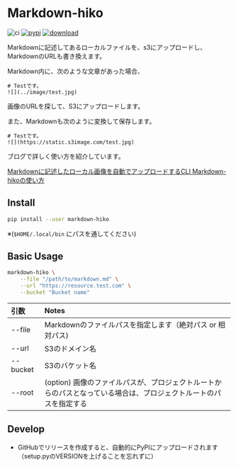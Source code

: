 # Markdown-hiko 
![ci](https://github.com/yutaka0m/markdown-hiko/workflows/Python%20CI/badge.svg?branch=master)
[![pypi](https://img.shields.io/pypi/v/markdown-hiko)](https://pypi.org/project/markdown-hiko/)
[![download](https://static.pepy.tech/badge/markdown-hiko)](https://pypi.org/project/markdown-hiko/)

Markdownに記述してあるローカルファイルを、s3にアップロードし、MarkdownのURLも書き換えます。

Markdown内に、次のような文章があった場合、

```text
# Testです。
![](../image/test.jpg)
```

画像のURLを探して、S3にアップロードします。

また、Markdownも次のように変換して保存します。

```text
# Testです。
![](https://static.s3image.com/test.jpg)
```

ブログで詳しく使い方を紹介しています。 

[Markdownに記述したローカル画像を自動でアップロードするCLI Markdown-hikoの使い方](https://tech.yutaka0m.com/entry/2020/03/18/195634/)

## Install

```bash
pip install --user markdown-hiko 
```

※(`$HOME/.local/bin` にパスを通してください)

## Basic Usage

```bash
markdown-hiko \
    --file "/path/to/markdown.md" \
    --url "https://resource.test.com" \
    --bucket "Bucket name"
```

| 引数   | Notes |
| :---------- | :----------------|
| --file | Markdownのファイルパスを指定します（絶対パス or 相対パス) |
| --url | S3のドメイン名 |
| --bucket | S3のバケット名 |
| --root  | (option) 画像のファイルパスが、プロジェクトルートからのパスとなっている場合は、プロジェクトルートのパスを指定する |

## Develop

- GitHubでリリースを作成すると、自動的にPyPIにアップロードされます（setup.pyのVERSIONを上げることを忘れずに）
